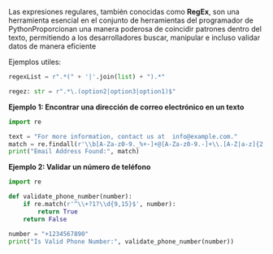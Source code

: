 Las expresiones regulares, también conocidas como **RegEx**, son una herramienta esencial en el conjunto de herramientas del programador de PythonProporcionan una manera poderosa de coincidir patrones dentro del texto, permitiendo a los desarrolladores buscar, manipular e incluso validar datos de manera eficiente

Ejemplos utiles:
```python
regexList = r".*(" + '|'.join(list) + ").*"
```

```python
regez: str = r".*\.(option2|option3|option1)$"
```

**Ejemplo 1: Encontrar una dirección de correo electrónico en un texto**
```python
import re 

text = "For more information, contact us at  info@example.com."
match = re.findall(r'\\b[A-Za-z0-9._%+-]+@[A-Za-z0-9.-]+\\.[A-Z|a-z]{2,}\\b', text) 
print("Email Address Found:", match)
```

**Ejemplo 2: Validar un número de teléfono**
```python
import re 

def validate_phone_number(number):
    if re.match(r'^\\+?1?\\d{9,15}$', number):
        return True
    return False 

number = "+1234567890"
print("Is Valid Phone Number:", validate_phone_number(number))
```